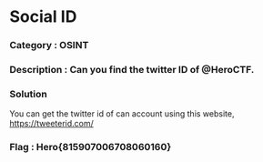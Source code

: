# Social ID
### Category : OSINT
### Description : Can you find the twitter ID of @HeroCTF.
### Solution
You can get the twitter id of can account using this website, https://tweeterid.com/

### Flag : Hero{815907006708060160}
